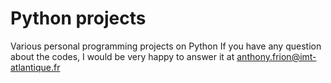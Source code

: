 # Python projects
Various personal programming projects on Python
If you have any question about the codes, I would be very happy to answer it at anthony.frion@imt-atlantique.fr

